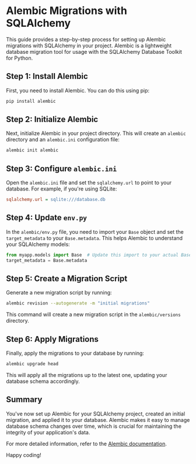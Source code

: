 
# Alembic Migrations with SQLAlchemy

This guide provides a step-by-step process for setting up Alembic migrations with SQLAlchemy in your project. Alembic is a lightweight database migration tool for usage with the SQLAlchemy Database Toolkit for Python.

## Step 1: Install Alembic

First, you need to install Alembic. You can do this using pip:

```bash
pip install alembic
```

## Step 2: Initialize Alembic

Next, initialize Alembic in your project directory. This will create an `alembic` directory and an `alembic.ini` configuration file:

```bash
alembic init alembic
```

## Step 3: Configure `alembic.ini`

Open the `alembic.ini` file and set the `sqlalchemy.url` to point to your database. For example, if you're using SQLite:

```ini
sqlalchemy.url = sqlite:///database.db
```

## Step 4: Update `env.py`

In the `alembic/env.py` file, you need to import your `Base` object and set the `target_metadata` to your `Base.metadata`. This helps Alembic to understand your SQLAlchemy models:

```python
from myapp.models import Base  # Update this import to your actual Base
target_metadata = Base.metadata
```

## Step 5: Create a Migration Script

Generate a new migration script by running:

```bash
alembic revision --autogenerate -m "initial migrations"
```

This command will create a new migration script in the `alembic/versions` directory.

## Step 6: Apply Migrations

Finally, apply the migrations to your database by running:

```bash
alembic upgrade head
```

This will apply all the migrations up to the latest one, updating your database schema accordingly.

## Summary

You've now set up Alembic for your SQLAlchemy project, created an initial migration, and applied it to your database. Alembic makes it easy to manage database schema changes over time, which is crucial for maintaining the integrity of your application's data.

For more detailed information, refer to the [Alembic documentation](https://alembic.sqlalchemy.org/en/latest/).

Happy coding!
